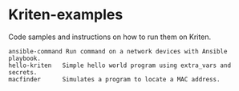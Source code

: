 # Kriten-examples

Code samples and instructions on how to run them on Kriten.
```
ansible-command Run command on a network devices with Ansible playbook.
hello-kriten   Simple hello world program using extra_vars and secrets.
macfinder      Simulates a program to locate a MAC address.
```
